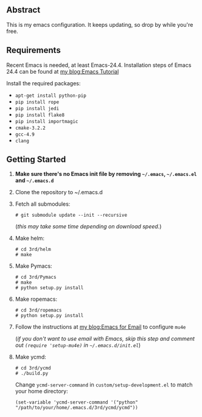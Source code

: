 ## Abstract

This is my emacs configuration. It keeps updating, so drop by while you're free.

## Requirements

Recent Emacs is needed, at least Emacs-24.4. Installation steps of Emacs 24.4 can be found at [my blog:Emacs Tutorial](http://henry-y.github.io/2015/01/emacs-tutorial/)

Install the required packages:

* `apt-get install python-pip`
* `pip install rope`
* `pip install jedi`
* `pip install flake8`
* `pip install importmagic`
* `cmake-3.2.2`
* `gcc-4.9`
* `clang`

## Getting Started

1. **Make sure there's no Emacs init file by removing `~/.emacs`, `~/.emacs.el` and `~/.emacs.d`**

2. Clone the repository to ~/.emacs.d

3. Fetch all submodules:

	```
	# git submodule update --init --recursive
	```

	(_this may take some time depending on download speed._)

4. Make helm:

	```
	# cd 3rd/helm
	# make
	```
	
5. Make Pymacs:
		
	```
	# cd 3rd/Pymacs
	# make
	# python setup.py install
	```
	
6. Make ropemacs:
	
	```
	# cd 3rd/ropemacs
	# python setup.py install
	```
	
7. Follow the instructions at [my blog:Emacs for Email](http://henry-y.github.io/2015/04/emacs-for-email/) to configure `mu4e`
	
	(_if you don't want to use email with Emacs, skip this step and comment out `(require 'setup-mu4e)` in `~/.emacs.d/init.el`_)

8. Make ycmd:

	```
	# cd 3rd/ycmd
	# ./build.py
	```

	Change `ycmd-server-command` in `custom/setup-development.el` to match your home directory:

	```elisp
	(set-variable 'ycmd-server-command '("python" "/path/to/your/home/.emacs.d/3rd/ycmd/ycmd"))
	```
